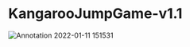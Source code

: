 # KangarooJumpGame-v1.1

![Annotation 2022-01-11 151531](https://user-images.githubusercontent.com/82047275/148914537-9e9d453e-9768-40b9-b0f5-9ea9a63f8833.png)
